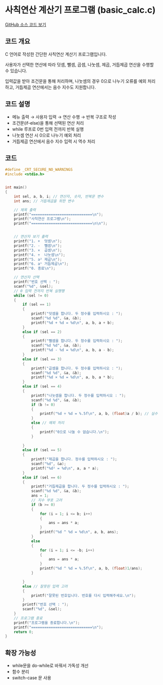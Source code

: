 # 사칙연산 계산기 프로그램 (basic_calc.c)

[GitHub 소스 코드 보기](https://github.com/ahngeo1/C_programming_study/blob/main/basic_calc.c)

## 코드 개요
C 언어로 작성한 간단한 사칙연산 계산기 프로그램입니다.

사용자가 선택한 연산에 따라 덧셈, 뺄셈, 곱셈, 나눗셈, 제곱, 거듭제곱 연산을 수행할 수 있습니다.

입력값을 받아 조건문을 통해 처리하며, 나눗셈의 경우 0으로 나누기 오류를 예외 처리하고, 거듭제곱 연산에서는 음수 지수도 지원합니다.

## 코드 설명
- 메뉴 출력 → 사용자 입력 → 연산 수행 → 반복 구조로 작성
- 조건문(if-else)을 통해 선택된 연산 처리
- while 루프로 0번 입력 전까지 반복 실행
- 나눗셈 연산 시 0으로 나누기 예외 처리
- 거듭제곱 연산에서 음수 지수 입력 시 역수 처리

## 코드
```c
#define _CRT_SECURE_NO_WARNINGS
#include <stdio.h>


int main()
{
	int sel, a, b, i; // 연산자, 숫자, 반복문 변수
	int ans; // 거듭제곱을 위한 변수

	// 제목 출력
	printf("============================\n");
	printf("사칙연산 프로그램\n");
	printf("============================\n\n");


	// 연산자 보기 출력
	printf("1. +  덧셈\n");
	printf("2. -  뺄셈\n");
	printf("3. ×  곱셈\n");
	printf("4. ÷  나눗셈\n");
	printf("5. a² 제곱\n");
	printf("6. aⁿ 거듭제곱\n");
	printf("0. 종료\n");

	// 연산자 선택
	printf("번호 선택 : ");
	scanf("%d", &sel);
	// 0 입력 전까지 반복 실행행
	while (sel != 0)
	{
		if (sel == 1)
		{
			printf("덧셈을 합니다. 두 정수를 입력하시오 : ");
			scanf("%d %d", &a, &b);
			printf("%d + %d = %d\n", a, b, a + b);
		}
		else if (sel == 2)
		{
			printf("뺄셈을 합니다. 두 정수를 입력하시오 : ");
			scanf("%d %d", &a, &b);
			printf("%d - %d = %d\n", a, b, a - b);
		}
		else if (sel == 3)
		{
			printf("곱셈을 합니다. 두 정수를 입력하시오 : ");
			scanf("%d %d", &a, &b);
			printf("%d × %d = %d\n", a, b, a * b);
		}
		else if (sel == 4)
		{
			printf("나눗셈을 합니다. 두 정수를 입력하시오 : ");
			scanf("%d %d", &a, &b);
			if (b != 0)
			{
				printf("%d ÷ %d = %.5f\n", a, b, (float)a / b); // 실수형 출력력
			}
			else // 예외 처리
			{
				printf("0으로 나눌 수 없습니다.\n");
			}
			
		}
		else if (sel == 5)
		{
			printf("제곱을 합니다. 정수를 입력하시오 : ");
			scanf("%d", &a);
			printf("%d² = %d\n", a, a * a);
		}
		else if (sel == 6)
		{
			printf("거듭제곱을 합니다. 두 정수를 입력하시오 : ");
			scanf("%d %d", &a, &b);
			ans = 1;
			// 지수 부호 고려
			if (b >= 0)
			{
				for (i = 1; i <= b; i++)
				{
					ans = ans * a;
				}
				printf("%d ^ %d = %d\n", a, b, ans);
			}
			else
			{
				for (i = 1; i <= -b; i++)
				{
					ans = ans * a;
				}
				printf("%d ^ %d = %.5f\n", a, b, (float)1/ans);
			}

		}
		else // 잘못된 입력 고려
		{
			printf("잘못된 번호입니다. 번호를 다시 입력해주세요.\n");
		}
		printf("번호 선택 : ");
		scanf("%d", &sel);
	}
	// 프로그램 종료
	printf("프로그램을 종료합니다.\n");
	printf("============================\n");
	return 0;
}
```

## 확장 가능성
- while문을 do-while로 바꿔서 가독성 개선
- 함수 분리
- switch-case 문 사용
